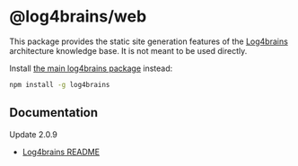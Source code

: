 # @log4brains/web

This package provides the static site generation features of the [Log4brains](https://github.com/thomvaill/log4brains) architecture knowledge base.
It is not meant to be used directly.

Install [the main log4brains package](https://www.npmjs.com/package/log4brains) instead:

```bash
npm install -g log4brains
```

## Documentation

Update 2.0.9

- [Log4brains README](https://github.com/thomvaill/log4brains/blob/master/README.md)

